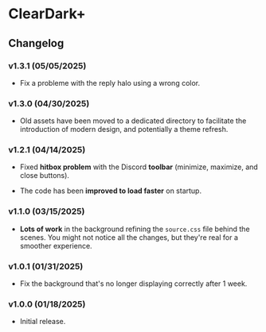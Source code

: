 # ClearDark+

## Changelog

### v1.3.1 (05/05/2025)

* Fix a probleme with the reply halo using a wrong color.

### v1.3.0 (04/30/2025)

* Old assets have been moved to a dedicated directory to facilitate the introduction of modern design, and potentially a theme refresh.

### v1.2.1 (04/14/2025)

* Fixed **hitbox problem** with the Discord **toolbar** (minimize, maximize, and close buttons).

* The code has been **improved to load faster** on startup.

### v1.1.0 (03/15/2025)
* **Lots of work** in the background refining the `source.css` file behind the scenes. You might not notice all the changes, but they're real for a smoother experience.

### v1.0.1 (01/31/2025)
* Fix the background that's no longer displaying correctly after 1 week.

### v1.0.0 (01/18/2025)
* Initial release.
